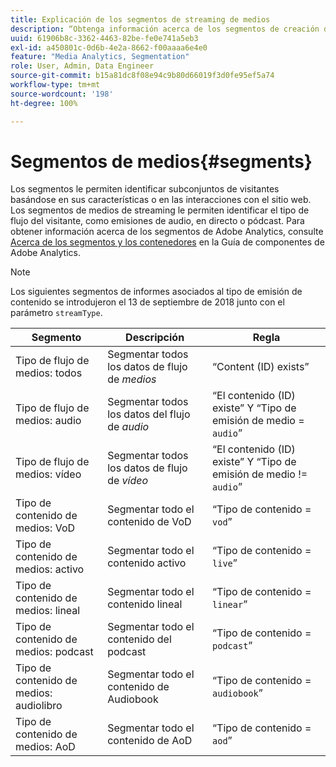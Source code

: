```yaml
---
title: Explicación de los segmentos de streaming de medios
description: “Obtenga información acerca de los segmentos de creación de informes asociados con el tipo de flujo de medios, incluidos el segmento, la descripción y la regla para el tipo de flujo de medios”.
uuid: 61906b8c-3362-4463-82be-fe0e741a5eb3
exl-id: a450801c-0d6b-4e2a-8662-f00aaaa6e4e0
feature: "Media Analytics, Segmentation"
role: User, Admin, Data Engineer
source-git-commit: b15a81dc8f08e94c9b80d66019f3d0fe95ef5a74
workflow-type: tm+mt
source-wordcount: '198'
ht-degree: 100%

---
```


# Segmentos de medios{#segments}

Los segmentos le permiten identificar subconjuntos de visitantes basándose en sus características o en las interacciones con el sitio web. Los segmentos de medios de streaming le permiten identificar el tipo de flujo del visitante, como emisiones de audio, en directo o pódcast. Para obtener información acerca de los segmentos de Adobe Analytics, consulte [Acerca de los segmentos y los contenedores](https://experienceleague.adobe.com/docs/analytics/components/segmentation/seg-overview.html?lang=es) en la Guía de componentes de Adobe Analytics.

>[!NOTE]
>
>Los siguientes segmentos de informes asociados al tipo de emisión de contenido se introdujeron el 13 de septiembre de 2018 junto con el parámetro `streamType`.

| Segmento | Descripción | Regla |
|---|---|---|
| Tipo de flujo de medios: todos | Segmentar todos los datos de flujo de *medios* | “Content (ID) exists” |
| Tipo de flujo de medios: audio | Segmentar todos los datos del flujo de *audio* | “El contenido (ID) existe” Y “Tipo de emisión de medio = `audio`” |
| Tipo de flujo de medios: vídeo | Segmentar todos los datos de flujo de *vídeo* | “El contenido (ID) existe” Y “Tipo de emisión de medio != `audio`” |
| Tipo de contenido de medios: VoD | Segmentar todo el contenido de VoD | “Tipo de contenido = `vod`” |
| Tipo de contenido de medios: activo | Segmentar todo el contenido activo | “Tipo de contenido = `live`” |
| Tipo de contenido de medios: lineal | Segmentar todo el contenido lineal | “Tipo de contenido = `linear`” |
| Tipo de contenido de medios: podcast | Segmentar todo el contenido del podcast | “Tipo de contenido = `podcast`” |
| Tipo de contenido de medios: audiolibro | Segmentar todo el contenido de Audiobook | “Tipo de contenido = `audiobook`” |
| Tipo de contenido de medios: AoD | Segmentar todo el contenido de AoD | “Tipo de contenido = `aod`” |
